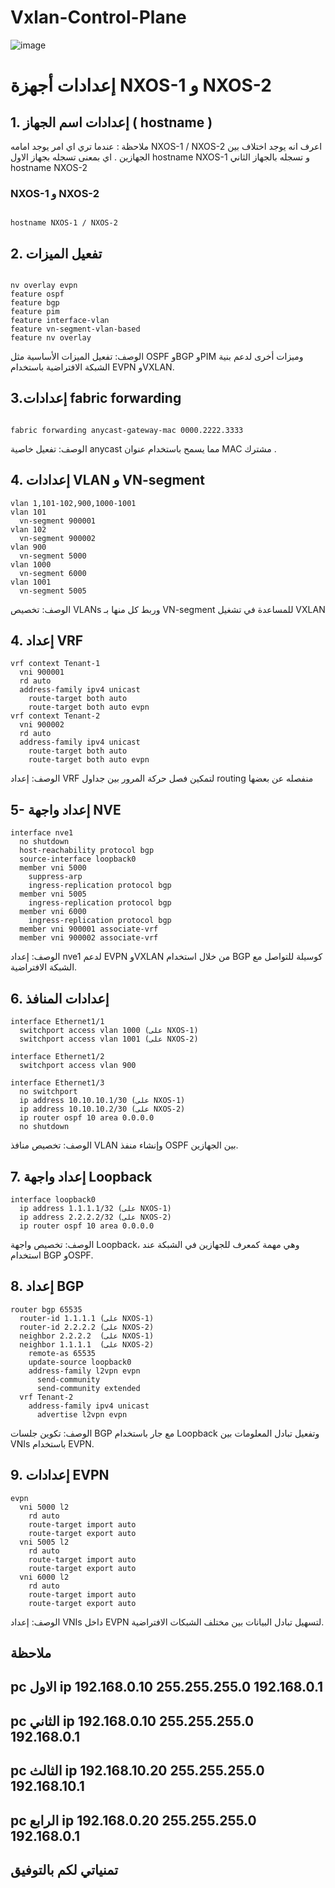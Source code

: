 # Vxlan-Control-Plane


![image](https://github.com/user-attachments/assets/9665d605-19c8-42dd-a8da-cf161d91d876)



# إعدادات أجهزة NXOS-1 و NXOS-2



## 1. إعدادات اسم الجهاز ( hostname )
ملاحظة : عندما تري اي امر يوجد امامه  NXOS-1 / NXOS-2  اعرف انه يوجد اختلاف بين الجهازين . اي بمعنى تسجله بجهاز الاول hostname NXOS-1 و تسجله بالجهاز الثاني hostname NXOS-2
### NXOS-1 و NXOS-2

```plaintext

hostname NXOS-1 / NXOS-2
```

## 2. تفعيل الميزات
```

nv overlay evpn
feature ospf
feature bgp
feature pim
feature interface-vlan
feature vn-segment-vlan-based
feature nv overlay
```
الوصف: تفعيل الميزات الأساسية مثل OSPF وBGP وPIM وميزات أخرى لدعم بنية الشبكة الافتراضية باستخدام EVPN وVXLAN.

## 3.إعدادات fabric forwarding
```plaintext

fabric forwarding anycast-gateway-mac 0000.2222.3333
```
الوصف: تفعيل خاصية anycast مما يسمح باستخدام عنوان MAC مشترك .

## 4. إعدادات VLAN و VN-segment
```plaintext
vlan 1,101-102,900,1000-1001
vlan 101
  vn-segment 900001
vlan 102
  vn-segment 900002
vlan 900
  vn-segment 5000
vlan 1000
  vn-segment 6000
vlan 1001
  vn-segment 5005
```
الوصف: تخصيص VLANs وربط كل منها بـ VN-segment للمساعدة في تشغيل VXLAN

##  4. إعداد VRF
```plaintext
vrf context Tenant-1
  vni 900001
  rd auto
  address-family ipv4 unicast
    route-target both auto
    route-target both auto evpn
vrf context Tenant-2
  vni 900002
  rd auto
  address-family ipv4 unicast
    route-target both auto
    route-target both auto evpn
```
الوصف: إعداد VRF لتمكين فصل حركة المرور بين جداول routing منفصله عن بعضها

##  5- إعداد واجهة NVE
```plaintext
interface nve1
  no shutdown
  host-reachability protocol bgp
  source-interface loopback0
  member vni 5000
    suppress-arp
    ingress-replication protocol bgp
  member vni 5005
    ingress-replication protocol bgp
  member vni 6000
    ingress-replication protocol bgp
  member vni 900001 associate-vrf
  member vni 900002 associate-vrf
```
الوصف: إعداد nve1 لدعم EVPN وVXLAN من خلال استخدام BGP كوسيلة للتواصل مع الشبكة الافتراضية.

## 6. إعدادات المنافذ
```plaintext
interface Ethernet1/1
  switchport access vlan 1000 (على NXOS-1)
  switchport access vlan 1001 (على NXOS-2)

interface Ethernet1/2
  switchport access vlan 900

interface Ethernet1/3
  no switchport
  ip address 10.10.10.1/30 (على NXOS-1)
  ip address 10.10.10.2/30 (على NXOS-2)
  ip router ospf 10 area 0.0.0.0
  no shutdown
```
الوصف: تخصيص منافذ VLAN وإنشاء منفذ OSPF بين الجهازين.

##  7. إعداد واجهة Loopback
```plaintext
interface loopback0
  ip address 1.1.1.1/32 (على NXOS-1)
  ip address 2.2.2.2/32 (على NXOS-2)
  ip router ospf 10 area 0.0.0.0

```
الوصف: تخصيص واجهة Loopback، وهي مهمة كمعرف للجهازين في الشبكة عند استخدام BGP وOSPF.

## 8. إعداد BGP

```plaintext
router bgp 65535
  router-id 1.1.1.1 (على NXOS-1)
  router-id 2.2.2.2 (على NXOS-2)
  neighbor 2.2.2.2  (على NXOS-1)
  neighbor 1.1.1.1  (على NXOS-2)
    remote-as 65535
    update-source loopback0
    address-family l2vpn evpn
      send-community
      send-community extended
  vrf Tenant-2
    address-family ipv4 unicast
      advertise l2vpn evpn

```
الوصف: تكوين جلسات BGP مع جار باستخدام Loopback وتفعيل تبادل المعلومات بين VNIs باستخدام EVPN.

## 9. إعدادات EVPN
```plaintext
evpn
  vni 5000 l2
    rd auto
    route-target import auto
    route-target export auto
  vni 5005 l2
    rd auto
    route-target import auto
    route-target export auto
  vni 6000 l2
    rd auto
    route-target import auto
    route-target export auto

```
الوصف: إعداد VNIs داخل EVPN لتسهيل تبادل البيانات بين مختلف الشبكات الافتراضية.
## ملاحظة
## pc الاول ip 192.168.0.10 255.255.255.0 192.168.0.1
## pc الثاني ip 192.168.0.10 255.255.255.0 192.168.0.1
## pc الثالث ip 192.168.10.20 255.255.255.0 192.168.10.1
## pc الرابع ip 192.168.0.20 255.255.255.0 192.168.0.1


## تمنياتي لكم بالتوفيق 
